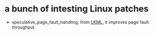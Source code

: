 # a bunch of intesting Linux patches

* speculative_page_fault_handling: from [LKML](https://lkml.org/lkml/2014/10/20/620), it improves page fault throughput.
